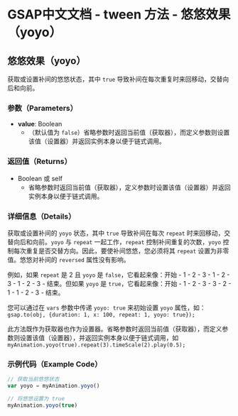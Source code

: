 # GSAP中文文档 - tween 方法 - 悠悠效果（yoyo）

## 悠悠效果（yoyo）

获取或设置补间的悠悠状态，其中 `true` 导致补间在每次重复时来回移动，交替向后和向前。

### 参数（Parameters）

- **value**: Boolean
  - （默认值为 `false`）省略参数时返回当前值（获取器），而定义参数则设置该值（设置器）并返回实例本身以便于链式调用。

### 返回值（Returns）

- Boolean 或 self
  - 省略参数时返回当前值（获取器），定义参数时设置该值（设置器）并返回实例本身以便于链式调用。

### 详细信息（Details）

获取或设置补间的 `yoyo` 状态，其中 `true` 导致补间在每次 `repeat` 时来回移动，交替向后和向前。`yoyo` 与 `repeat` 一起工作，`repeat` 控制补间重复的次数，`yoyo` 控制每次重复是否交替方向。因此，要使补间悠悠，您必须将其 `repeat` 设置为非零值。悠悠对补间的 `reversed` 属性没有影响。

例如，如果 `repeat` 是 2 且 `yoyo` 是 `false`，它看起来像：开始 - 1 - 2 - 3 - 1 - 2 - 3 - 1 - 2 - 3 - 结束。但如果 `yoyo` 是 `true`，它看起来像：开始 - 1 - 2 - 3 - 3 - 2 - 1 - 1 - 2 - 3 - 结束。

您可以通过在 `vars` 参数中传递 `yoyo: true` 来初始设置 `yoyo` 属性，如：`gsap.to(obj, {duration: 1, x: 100, repeat: 1, yoyo: true});`

此方法既作为获取器也作为设置器。省略参数时返回当前值（获取器），而定义参数则设置该值（设置器），并返回实例本身以便于链式调用，如 `myAnimation.yoyo(true).repeat(3).timeScale(2).play(0.5);`

### 示例代码（Example Code）

```javascript
// 获取当前悠悠状态
var yoyo = myAnimation.yoyo()

// 将悠悠设置为 true
myAnimation.yoyo(true)
```
